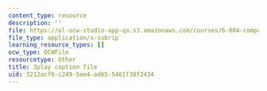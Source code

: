 ```yaml
---
content_type: resource
description: ''
file: https://ol-ocw-studio-app-qa.s3.amazonaws.com/courses/6-004-computation-structures-spring-2017/3212acf6c2495ee4ad655461f30f2434_IE9cFQ9b33U.vtt
file_type: application/x-subrip
learning_resource_types: []
ocw_type: OCWFile
resourcetype: Other
title: 3play caption file
uid: 3212acf6-c249-5ee4-ad65-5461f30f2434
---
```

